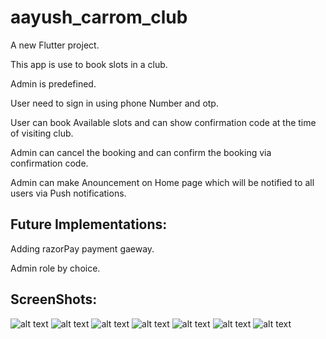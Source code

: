 # aayush_carrom_club

A new Flutter project.

This app is use to book slots in a club.

Admin is predefined.

User need to sign in using phone Number and otp.

User can book Available slots and can show confirmation code at the time of visiting club.

Admin can cancel the booking and can confirm the booking via confirmation code.

Admin can make Anouncement on Home page which will be notified to all users via Push notifications.


## Future Implementations:

  Adding razorPay payment gaeway.

  Admin role by choice.

## ScreenShots:

![alt text](https://github.com/imrann/SS/blob/main/WhatsApp%20Image%202020-10-19%20at%2018.48.11%20(1).jpeg)
![alt text](https://github.com/imrann/SS/blob/main/WhatsApp%20Image%202020-10-19%20at%2018.48.11%20(2).jpeg)
![alt text](https://github.com/imrann/SS/blob/main/WhatsApp%20Image%202020-10-19%20at%2018.48.11%20(3).jpeg)
![alt text](https://github.com/imrann/SS/blob/main/WhatsApp%20Image%202020-10-19%20at%2018.48.11%20(4).jpeg)
![alt text](https://github.com/imrann/SS/blob/main/WhatsApp%20Image%202020-10-19%20at%2018.48.11%20(5).jpeg)
![alt text](https://github.com/imrann/SS/blob/main/WhatsApp%20Image%202020-10-19%20at%2018.48.11%20(6).jpeg)
![alt text](https://github.com/imrann/SS/blob/main/WhatsApp%20Image%202020-10-19%20at%2018.48.11.jpeg
)




